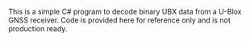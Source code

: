This is a simple C# program to decode binary UBX data from a U-Blox GNSS receiver. Code is provided here for reference only and is not production ready.
